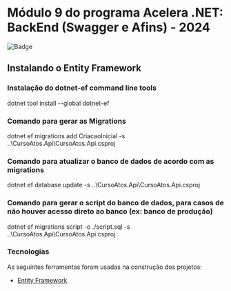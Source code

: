 # Módulo 9 do programa Acelera .NET: BackEnd (Swagger e Afins) - 2024

![Badge](https://img.shields.io/badge/Marcos%20Dias%20Vendramini-ASP.NET%20C%23-red)

## Instalando o Entity Framework

### Instalação do dotnet-ef command line tools
dotnet tool install --global dotnet-ef

### Comando para gerar as Migrations
dotnet ef migrations add CriacaoInicial -s ..\CursoAtos.Api\CursoAtos.Api.csproj

### Comando para atualizar o banco de dados de acordo com as migrations
dotnet ef database update -s ..\CursoAtos.Api\CursoAtos.Api.csproj

### Comando para gerar o script do banco de dados, para casos de não houver acesso direto ao banco (ex: banco de produção)
dotnet ef migrations script -o ./script.sql -s ..\CursoAtos.Api\CursoAtos.Api.csproj

### Tecnologias

As seguintes ferramentas foram usadas na construção dos projetos:

- [Entity Framework](https://docs.microsoft.com/pt-br/ef/)
